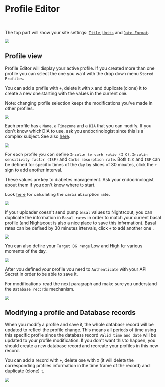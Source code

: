 # Profile Editor

</br>

The top part will show your site settings: [`Title`](../setup_variables/#custom_title-nightscout), [`Units`](../setup_variables/#display_units) and [`Date Format`](../setup_variables/#time_format-12). 

<img src="../img/Profile00.png" style="zoom:80%;" />

</br>

## Profile view

Profile Editor will display your active profile. If you created more than one profile you can select the one you want with the drop down menu `Stored Profiles`.

You can add a profile with `+`, delete it with `X` and duplicate (clone) it to create a new one starting with the values in the current one.

Note: changing profile selection keeps the modifications you've made in other profiles.

<img src="../img/Profile02.png" style="zoom:80%;" />

</br>

Each profile has a `Name`, a `Timezone` and a `DIA` that you can modify. If you don't know which DIA to use, ask you endocrinologist since this is a complex subject. See also [here](https://www.ncbi.nlm.nih.gov/pmc/articles/PMC4454113/).

<img src="../img/Profile03.png" style="zoom:80%;" />

</br>

For each profile you can define `Insulin to carb ratio (I:C)`, `Insulin sensitivity factor (ISF)` and `Carbs absorption rate`.  Both `I:C` and `ISF` can be defined for specific times of the day by slices of 30 minutes, click the `+` sign to add another interval.

These values are key to diabetes management. Ask your endocrinologist about them if you don't know where to start.

Look [here](https://diyps.org/2014/05/29/determining-your-carbohydrate-absorption-rate-diyps-lessons-learned/) for calculating the carbs absorption rate. 

<img src="../img/Profile04.png" style="zoom:80%;" />

</br>

If your uploader doesn't send pump `basal` values to Nightscout, you can duplicate the information in `Basal rates` in order to match your current basal profile (and Nightscout is also a nice place to save this information). Basal rates can be defined by 30 minutes intervals, click `+` to add another one .

<img src="../img/Profile05.png" style="zoom:80%;" />

</br>

You can also define your `Target BG range` Low and High for various moments of the day.

<img src="../img/Profile06.png" style="zoom:80%;" />

</br>

After you defined your profile you need to `Authenticate` with your API Secret in order to be able to save it.

For modifications, read the next paragraph and make sure you understand the `Database records` mechanism.

<img src="../img/Profile07.png" style="zoom:80%;" />

</br>

## Modifying a profile and Database records

When you modify a profile and save it, the whole database record will be updated to reflect the profile change. This means all periods of time using this specific profile since the database record `Valid time and date` will be updated to your profile modification. If you don't want this to happen, you should create a new database record and recreate your profiles in this new record.

You can add a record with `+`, delete one with `X` (it will delete the corresponding profiles information in the time frame of the record) and duplicate (clone) it.

<img src="../img/Profile01.png" style="zoom:80%;" />

</br>